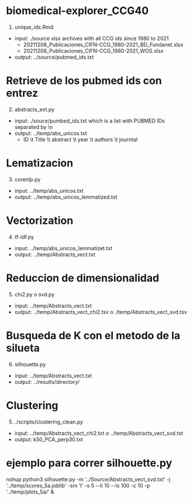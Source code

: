 # biomedical-explorer_CCG40

1. unique_ids.Rmd
- input: ./source xlsx archives with all CCG ids since 1980 to 2021
    - 20211208_Publicaciones_CIFN-CCG_1980-2021_BD_Fundanet.xlsx
    - 20211208_Publicaciones_CIFN-CCG_1980-2021_WOS.xlsx 
- output: ../source/pubmed_ids.txt


# Retrieve de los pubmed ids con entrez
2. abstracts_ext.py
- input: ./souce/pumbed_ids.txt which is a list with PUBMED IDs separated by \n
- output: ../temp/abs_unicos.txt
    - ID \t Title \t abstract \t year \t authors \t journtal

# Lematizacion
3. corenlp.py
- input:  ../temp/abs_unicos.txt
-  output: ../temp/abs_unicos_lemmatized.txt

# Vectorization 
4. tf-idf.py
- input: ../temp/abs_unicos_lemmatizet.txt 
- output: ../temp/Abstracts_vect.txt

# Reduccion de dimensionalidad
5. chi2.py o svd.py
- input: ../temp/Abstracts_vect.txt
- output: ../temp/Abstracts_vect_chi2.tsv o ./temp/Abstracts_vect_svd.tsv

# Busqueda de K con el metodo de la silueta
6. silhouette.py
- input: ../temp/Abstracts_vect.txt
- output: ../results/directory/

# Clustering 
5. ./scripts/clustering_clean.py 
- input: ../temp/Abstracts_vect_chi2.txt o ../temp/Abstracts_vect_svd.txt
- output: k50_PCA_perp30.txt

# ejemplo para correr silhouette.py
nohup python3 silhouette.py -m '../Source/Abstracts_vect_svd.txt' -j '../temp/scores_5a.joblib' -sm 'l' -s 5 --li 10 --ls 100 -c 10 -p '../temp/plots_5a/' &

